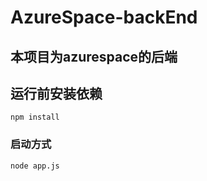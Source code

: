 # AzureSpace-backEnd

## 本项目为azurespace的后端

###	 

## 运行前安装依赖

```
npm install
```

### 启动方式
```
node app.js
```

